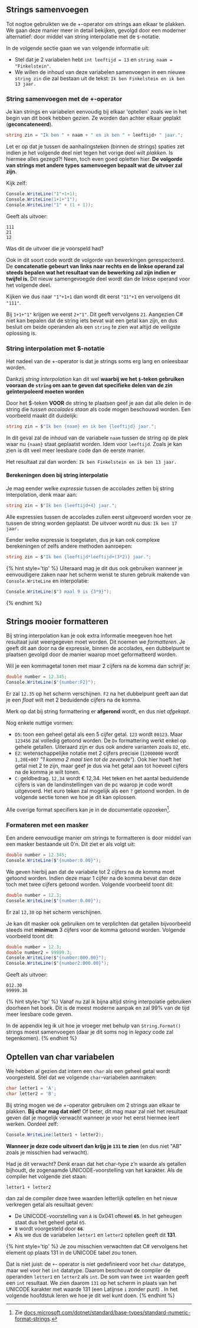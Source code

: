 ## Strings samenvoegen

Tot nogtoe gebruikten we de +-operator om strings aan elkaar te plakken. We gaan deze manier meer in detail bekijken, gevolgd door een moderner alternatief: door middel van string interpolatie met de ``$``-notatie.


In de volgende sectie gaan we van volgende informatie uit:

* Stel dat je 2 variabelen hebt ``int leeftijd = 13`` en ``string naam = "Finkelstein"``.
* We willen de inhoud van deze variabelen samenvoegen in een nieuwe ``string zin`` die zal bestaan uit de tekst: ``Ik ben Finkelstein en ik ben 13 jaar.``



### String samenvoegen met de +-operator

Je kan strings en variabelen eenvoudig bij elkaar 'optellen' zoals we in het begin van dit boek hebben gezien. Ze worden dan achter elkaar geplakt (**geconcateneerd**). 

```csharp
string zin = "Ik ben " + naam + " en ik ben " + leeftijd+ " jaar.";
```

Let er op dat je tussen de aanhalingsteken (binnen de strings) spaties zet indien je het volgende deel niet tegen het vorige deel wilt *plakken*. Is hiermee alles gezegd?! Neen, toch even goed opletten hier. **De volgorde van strings met andere types samenvoegen bepaalt wat de uitvoer zal zijn.** 

Kijk zelf:

```csharp
Console.WriteLine("1"+1+1);
Console.WriteLine(1+1+"1");
Console.WriteLine("1" + (1 + 1));
```

Geeft als uitvoer:


```text
111
21
12
```

Was dit de uitvoer die je voorspeld had?

Ook in dit soort code wordt de volgorde van bewerkingen gerespecteerd. De **concatenatie gebeurt van links naar rechts en de linkse operand zal steeds bepalen wat het resultaat van de bewerking zal zijn indien er twijfel is**. Dit nieuw samengevoegde deel wordt dan de linkse operand voor het volgende deel.

Kijken we dus naar ``"1"+1+1`` dan wordt dit eerst ``"11"+1`` en vervolgens dit ``"111"``.

Bij ``1+1+"1"`` krijgen we eerst ``2+"1"``. Dit geeft vervolgens ``21``. Aangezien C# niet kan bepalen dat de string iets bevat wat een getal kan zijn, en dus besluit om beide operanden als een ``string`` te zien wat altijd de veiligste oplossing is.



### String interpolation met $-notatie

Het nadeel van de +-operator is dat je strings soms erg lang en onleesbaar worden. 

Dankzij *string interpolation* kan dit wel **waarbij we het ``$``-teken gebruiken vooraan de ``string`` om aan te geven dat specifieke delen van de zin geïnterpoleerd moeten worden**

Door het $-teken **VOOR** de string te plaatsen geef je aan dat alle delen in de string die *tussen accolades staan* als code mogen beschouwd worden. Een voorbeeld maakt dit duidelijk:


```csharp
string zin = $"Ik ben {naam} en ik ben {leeftijd} jaar.";
```

In dit geval zal de inhoud van de variabele ``naam`` tussen de string op de plek waar nu ``{naam}`` staat geplaatst worden. Idem voor ``leeftijd``.
Zoals je kan zien is dit veel meer leesbare code dan de eerste manier.

Het resultaat zal dan worden: ``Ik ben Finkelstein en ik ben 13 jaar.``


#### Berekeningen doen bij string interpolatie

Je mag eender welke *expressie* tussen de accolades zetten bij string interpolation, denk maar aan:
```csharp
string zin = $"Ik ben {leeftijd+4} jaar.";
```

Alle expressies tussen de accolades zullen eerst uitgevoerd worden voor ze tussen de string worden geplaatst. De uitvoer wordt nu dus: ```Ik ben 17 jaar.```

Eender welke expressie is toegelaten, dus je kan ook complexe berekeningen of zelfs andere methoden aanroepen:


```csharp
string zin = $"Ik ben {leeftijd*leeftijd+(3*2)} jaar.";
```

{% hint style='tip' %}
Uiteraard mag je dit dus ook gebruiken wanneer je eenvoudigere zaken naar het scherm wenst te sturen gebruik makende van ``Console.WriteLine`` en interpolatie:


```csharp
Console.WriteLine($"3 maal 9 is {3*9}");
```
{% endhint %}



## Strings mooier formatteren

Bij string interpolation kan je ook extra informatie meegeven hoe het resultaat juist weergegeven moet worden. Dit noemen we *formatteren*. Je geeft dit aan door na de expressie, binnen de accolades, een dubbelpunt te plaatsen gevolgd door de manier waarop moet geformatteerd worden.

Wil je een kommagetal tonen met maar 2 cijfers na de komma dan schrijf je:

```csharp
double number = 12.345;
Console.WriteLine($"{number:F2}");
```

Er zal ``12.35`` op het scherm verschijnen. ``F2`` na het dubbelpunt geeft aan dat je een *float* wilt met 2 beduidende cijfers na de komma. 

Merk op dat bij string formattering er **afgerond** wordt, en dus niet *afgekapt*. 


Nog enkele nuttige vormen:

* ``D5``: toon een geheel getal als een 5 cijfer getal. ``123`` wordt ``00123``. Maar ``123456`` zal volledig getoond worden. De ``Dx`` formattering werkt enkel op gehele getallen. Uiteraard zijn er dus ook andere varianten zoals ``D2``, etc.
* ``E2``: wetenschappelijke notatie met 2 cijfers precisie (``12000000`` wordt ``1,20E+007`` *"1 komma 2 maal tien tot de zevende"*). Ook hier hoeft het getal niet 2 te zijn, maar geef je dus via het getal aan tot hoeveel cijfers na de komma je wilt tonen.
* ``C``: geldbedrag. ``12,34`` wordt € 12,34. Het teken en het aantal beduidende cijfers is van de landinstellingen van de pc waarop je code wordt uitgevoerd. Het euro teken zal mogelijk als een ``?`` getoond worden. In de volgende sectie tonen we hoe je dit kan oplossen.

Alle overige format specifiers kan je in de documentatie opzoeken[^formatdoc].

[^formatdoc]: Zie [docs.microsoft.com/dotnet/standard/base-types/standard-numeric-format-strings](https://docs.microsoft.com/dotnet/standard/base-types/standard-numeric-format-strings).

<!-- \newpage -->


### Formateren met een masker

Een andere eenvoudige manier om strings te formatteren is door middel van een masker bestaande uit 0'n. Dit ziet er als volgt uit:

```csharp
double number = 12.345;
Console.WriteLine($"{number:0.00}");
```

We geven hierbij aan dat de variabele tot 2 cijfers na de komma moet getoond worden. Indien deze maar 1 cijfer na de komma bevat dan deze toch met twee cijfers getoond worden. Volgende voorbeeld toont dit:

```csharp
double number = 12.3;
Console.WriteLine($"{number:0.00}");
```

Er zal ``12,30`` op het scherm verschijnen.

Je kan dit masker ook gebruiken om te verplichten dat getallen bijvoorbeeld steeds met **minimum** 3 cijfers voor de komma getoond worden. Volgende voorbeeld toont dit:

```csharp
double number = 12.3;
double number2 = 99999.3;
Console.WriteLine($"{number:000.00}");
Console.WriteLine($"{number2:000.00}");
```

Geeft als uitvoer:
```text
012.30
99999.30
```

{% hint style='tip' %}
Vanaf nu zal ik bijna altijd string interpolatie gebruiken doorheen het boek. Dit is de meest moderne aanpak en zal 99% van de tijd meer leesbare code geven.

In de appendix leg ik uit hoe je vroeger met behulp van ``String.Format()`` strings moest samenvoegen (daar je dit soms nog in *legacy* code zal tegenkomen).
{% endhint %}

<!-- \newpage -->


## Optellen van char variabelen

We hebben al gezien dat intern een ``char`` als een geheel getal wordt voorgesteld. Stel dat we volgende ``char``-variabelen aanmaken: 

```csharp
char letter1 = 'A';
char letter2 = 'B';
```

Bij string mogen we de +-operator gebruiken om 2 strings aan elkaar te plakken. **Bij char mag dat niet!** Of beter, dit mag maar zal niet het resultaat geven dat je mogelijk verwacht wanneer je voor het eerst hiermee leert werken. Oordeel zelf:


```csharp
Console.WriteLine(letter1 + letter2);
```

**Wanneer je deze code uitvoert dan krijg je `131` te zien** (en dus niet "AB" zoals je misschien had verwacht).

Had je dit verwacht? Denk eraan dat het char-type z’n waarde als getallen bijhoudt, de zogenaamde UNICODE-voorstelling van het karakter. Als de compiler het volgende ziet staan:

``letter1 + letter2`` 

dan zal de compiler deze twee waarden letterlijk optellen en het nieuw verkregen getal als resultaat geven:

* De UNICODE-voorstelling van `A` is 0x041 oftewel **`65`**. In het geheugen staat dus het geheel getal ``65``.
* `B` wordt voorgesteld door **`66`**.
* Als we dus de variabelen ``letter1`` en ``letter2`` optellen geeft dit **131**. 



{% hint style='tip' %}
Je zou misschien verwachten dat C# vervolgens het element op plaats 131 in de UNICODE tabel zou tonen. 

Dat is niet juist: de ``+``- operator is niet gedefinieerd voor het ``char`` datatype, maar wel voor het ``int`` datatype. Daarom beschouwt de compiler de operanden ``letter1`` en ``letter2`` als ``int``. De som van twee ``int`` waarden geeft een ``int`` resultaat. We zien daarom ``131`` op het scherm in plaats van het UNICODE karakter met waarde 131 (een Latijnse ``i`` zonder punt) . In het volgende hoofdstuk leren we hoe je dit wel kunt doen.
{% endhint %}
